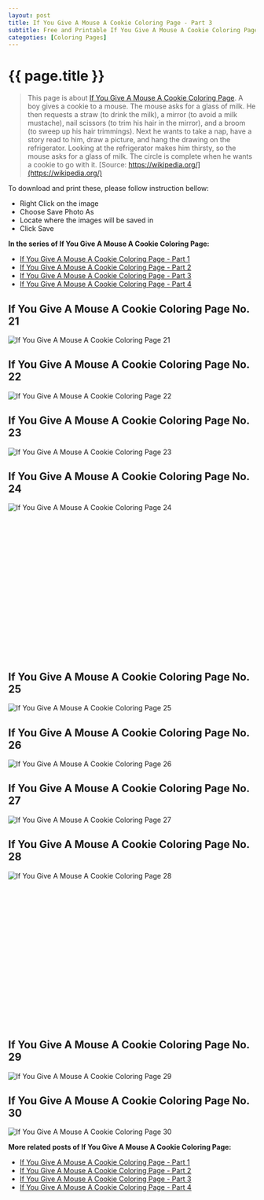```yaml
---
layout: post
title: If You Give A Mouse A Cookie Coloring Page - Part 3
subtitle: Free and Printable If You Give A Mouse A Cookie Coloring Page - Part 3
categoties: [Coloring Pages]
---
```

{{ page.title }}
================
> This page is about [If You Give A Mouse A Cookie Coloring Page](https://freecoloringpages.github.io/). A boy gives a cookie to a mouse. The mouse asks for a glass of milk. He then requests a straw (to drink the milk), a mirror (to avoid a milk mustache), nail scissors (to trim his hair in the mirror), and a broom (to sweep up his hair trimmings). Next he wants to take a nap, have a story read to him, draw a picture, and hang the drawing on the refrigerator. Looking at the refrigerator makes him thirsty, so the mouse asks for a glass of milk. The circle is complete when he wants a cookie to go with it. [Source: https://wikipedia.org/](https://wikipedia.org/)

To download and print these, please follow instruction bellow:
* Right Click on the image 
* Choose Save Photo As 
* Locate where the images will be saved in 
* Click Save

**In the series of If You Give A Mouse A Cookie Coloring Page:**

* [If You Give A Mouse A Cookie Coloring Page - Part 1](https://freecoloringpages.github.io/2017/12/04/If-You-Give-A-Mouse-A-Cookie-Coloring-Page-part-1.html)
* [If You Give A Mouse A Cookie Coloring Page - Part 2](https://freecoloringpages.github.io/2017/12/04/If-You-Give-A-Mouse-A-Cookie-Coloring-Page-part-2.html)
* [If You Give A Mouse A Cookie Coloring Page - Part 3](https://freecoloringpages.github.io/2017/12/04/If-You-Give-A-Mouse-A-Cookie-Coloring-Page-part-3.html)
* [If You Give A Mouse A Cookie Coloring Page - Part 4](https://freecoloringpages.github.io/2017/12/04/If-You-Give-A-Mouse-A-Cookie-Coloring-Page-part-4.html)

## If You Give A Mouse A Cookie Coloring Page No. 21
![If You Give A Mouse A Cookie Coloring Page 21](https://freecoloringpages.github.io/img2/If-You-Give-A-Mouse-A-Cookie-Coloring-Page%20(21).jpg "If You Give A Mouse A Cookie Coloring Page 21")

## If You Give A Mouse A Cookie Coloring Page No. 22
![If You Give A Mouse A Cookie Coloring Page 22](https://freecoloringpages.github.io/img2/If-You-Give-A-Mouse-A-Cookie-Coloring-Page%20(22).jpg "If You Give A Mouse A Cookie Coloring Page 22")

## If You Give A Mouse A Cookie Coloring Page No. 23
![If You Give A Mouse A Cookie Coloring Page 23](https://freecoloringpages.github.io/img2/If-You-Give-A-Mouse-A-Cookie-Coloring-Page%20(23).jpg "If You Give A Mouse A Cookie Coloring Page 23")

## If You Give A Mouse A Cookie Coloring Page No. 24
![If You Give A Mouse A Cookie Coloring Page 24](https://freecoloringpages.github.io/img2/If-You-Give-A-Mouse-A-Cookie-Coloring-Page%20(24).jpg "If You Give A Mouse A Cookie Coloring Page 24")

<script async src="//pagead2.googlesyndication.com/pagead/js/adsbygoogle.js"></script><!-- Texxtonly --><ins class="adsbygoogle" style="display:inline-block;width:336px;height:280px" data-ad-client="ca-pub-6753140515841889" data-ad-slot="3207852233"></ins><script>(adsbygoogle = window.adsbygoogle || []).push({}); </script>

## If You Give A Mouse A Cookie Coloring Page No. 25
![If You Give A Mouse A Cookie Coloring Page 25](https://freecoloringpages.github.io/img2/If-You-Give-A-Mouse-A-Cookie-Coloring-Page%20(25).jpg "If You Give A Mouse A Cookie Coloring Page 25")

## If You Give A Mouse A Cookie Coloring Page No. 26
![If You Give A Mouse A Cookie Coloring Page 26](https://freecoloringpages.github.io/img2/If-You-Give-A-Mouse-A-Cookie-Coloring-Page%20(26).jpg "If You Give A Mouse A Cookie Coloring Page 26")

## If You Give A Mouse A Cookie Coloring Page No. 27
![If You Give A Mouse A Cookie Coloring Page 27](https://freecoloringpages.github.io/img2/If-You-Give-A-Mouse-A-Cookie-Coloring-Page%20(27).jpg "If You Give A Mouse A Cookie Coloring Page 27")

## If You Give A Mouse A Cookie Coloring Page No. 28
![If You Give A Mouse A Cookie Coloring Page 28](https://freecoloringpages.github.io/img2/If-You-Give-A-Mouse-A-Cookie-Coloring-Page%20(28).jpg "If You Give A Mouse A Cookie Coloring Page 28")

<script async src="//pagead2.googlesyndication.com/pagead/js/adsbygoogle.js"></script><!-- Texxtonly --><ins class="adsbygoogle" style="display:inline-block;width:336px;height:280px" data-ad-client="ca-pub-6753140515841889" data-ad-slot="3207852233"></ins><script>(adsbygoogle = window.adsbygoogle || []).push({}); </script>

## If You Give A Mouse A Cookie Coloring Page No. 29
![If You Give A Mouse A Cookie Coloring Page 29](https://freecoloringpages.github.io/img2/If-You-Give-A-Mouse-A-Cookie-Coloring-Page%20(29).jpg "If You Give A Mouse A Cookie Coloring Page 29")

## If You Give A Mouse A Cookie Coloring Page No. 30
![If You Give A Mouse A Cookie Coloring Page 30](https://freecoloringpages.github.io/img2/If-You-Give-A-Mouse-A-Cookie-Coloring-Page%20(30).jpg "If You Give A Mouse A Cookie Coloring Page 30")

**More related posts of If You Give A Mouse A Cookie Coloring Page:**

* [If You Give A Mouse A Cookie Coloring Page - Part 1](https://freecoloringpages.github.io/2017/12/04/If-You-Give-A-Mouse-A-Cookie-Coloring-Page-part-1.html)
* [If You Give A Mouse A Cookie Coloring Page - Part 2](https://freecoloringpages.github.io/2017/12/04/If-You-Give-A-Mouse-A-Cookie-Coloring-Page-part-2.html)
* [If You Give A Mouse A Cookie Coloring Page - Part 3](https://freecoloringpages.github.io/2017/12/04/If-You-Give-A-Mouse-A-Cookie-Coloring-Page-part-3.html)
* [If You Give A Mouse A Cookie Coloring Page - Part 4](https://freecoloringpages.github.io/2017/12/04/If-You-Give-A-Mouse-A-Cookie-Coloring-Page-part-4.html)

